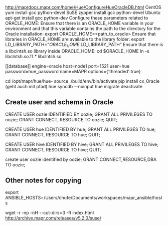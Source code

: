 http://maprdocs.mapr.com/home/Hue/ConfigureHueOracleDB.html
CentOS	yum install gcc python-devel
SuSE	zypper install gcc python-devel
Ubuntu	apt-get install gcc python-dev
Configure these parameters related to ORACLE_HOME:
Ensure that there is an ORACLE_HOME variable in your environment and that this variable contains the path to the directory for the Oracle installation:
export ORACLE_HOME=<path_to_oracle>
Ensure that libraries in ORACLE_HOME are available to the library folder:
export LD_LIBRARY_PATH="$ORACLE_HOME:$LD_LIBRARY_PATH"
Ensure that there is a libclntsh.so library inside ORACLE_HOME:
cd $ORACLE_HOME
ln -s libclntsh.so.11.* libclntsh.so


[[database]]
    engine=oracle
    host=node1
    port=1521
    user=hue
    password=hue_password
    name=MAPR
    options={'threaded':true}

cd /opt/mapr/hue/hue-<version>
source ./build/env/bin/activate
pip install cx_Oracle (geht auch mit pfad)
hue syncdb --noinput
hue migrate
deactivate

## Create user and schema in Oracle

CREATE USER oozie IDENTIFIED BY oozie;
GRANT ALL PRIVILEGES TO oozie;
GRANT CONNECT, RESOURCE TO oozie;
QUIT;

CREATE USER hue IDENTIFIED BY hue;
GRANT ALL PRIVILEGES TO hue;
GRANT CONNECT, RESOURCE TO hue;
QUIT;

CREATE USER hive IDENTIFIED BY hive;
GRANT ALL PRIVILEGES TO hive;
GRANT CONNECT, RESOURCE TO hive;
QUIT;


create user oozie identified by oozie;
GRANT CONNECT,RESOURCE,DBA TO oozie;

## Other notes for copying

export ANSIBLE_HOSTS=/Users/chufe/Documents/workspaces/mapr_ansible/hosts

wget -r -np -nH --cut-dirs=3 -R index.html http://archive.mapr.com/releases/v5.2.0/suse/
